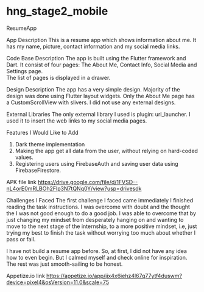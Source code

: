 # hng_stage2_mobile

ResumeApp
 
App Description
This is a resume app which shows information about me. It has my name, picture, contact information
and my social media links.

Code Base Description
The app is built using the Flutter framework and Dart. It consist of four pages: The About Me, Contact Info, Social Media and Settings page.\
The list of pages is displayed in a drawer.

Design Description
The app has a very simple design. Majority of the design was done using Flutter layout widgets.
Only the About Me page has a CustomScrollView with slivers. I did not use any external designs.

External Libraries
The only external library I used is plugin: url_launcher. I used it to insert the web links to my social media pages.

Features I Would Like to Add
1. Dark theme implementation
2. Making the app get all data from the user, without relying on hard-coded values.
3. Registering users using FirebaseAuth and saving user data using FirebaseFirestore.

APK file link
https://drive.google.com/file/d/1FVSD--nL4orE0mRLBOh2Flp3N7tQNq0Y/view?usp=drivesdk

Challenges I Faced
The first challenge I faced came immediately I finished reading the task instructions. I was overcome with doubt and the thought the I was not good enough
to do a good job. I was able to overcome that by just changing my mindset from desperately hanging on and wanting to move to the next stage of the internship,
to a more positive mindset, i.e, just trying my best to finish the task without worrying too much about whether I pass or fail.

I have not build a resume app before. So, at first, I did not have any idea how to even begin. But I calmed myself and check online for inspiration.
The rest was just smooth-sailing to be honest.

Appetize.io link
https://appetize.io/app/jix4x6iehz4l67q77ytf4duswm?device=pixel4&osVersion=11.0&scale=75
